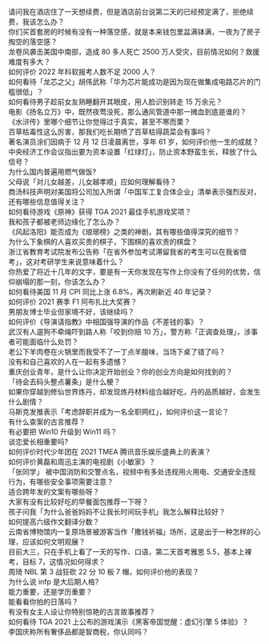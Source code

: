请问我在酒店住了一天想续费，但是酒店前台说第二天的已经预定满了，拒绝续费，我该怎么办？  
你们买首套房的时候有没有一种落空感，就是本来钱包里盆满钵满，一夜为了房子掏空的落空感？  
龙卷风袭击美国中南部，造成 80 多人死亡 2500 万人受灾，目前情况如何？救援难度有多大？  
如何评价 2022 年科软报考人数不足 2000 人？  
如何看待「龙芯之父」胡伟武称「华为芯片能成功是因为现在做集成电路芯片的门槛很低」？  
如何看待男子趁前女友熟睡翻开其眼皮，用人脸识别转走 15 万余元？  
电影《扬名立万》中，既然夜莺没死，那么通风管道中那一摊血到底是谁的？  
《水浒传》里哪个细节让你觉得过于真实，甚至不寒而栗？  
百草枯毒性这么厉害，那我们吃长期喷了百草枯得蔬菜会有事吗？  
著名演员涂们因病于 12 月 12 日凌晨离世，享年 61 岁，如何评价他一生的成就？  
中央经济工作会议指出要为资本设置「红绿灯」，防止资本野蛮生长，释放了什么信号？  
为什么国内普遍用燃气做饭?  
父母说「对儿女越差，儿女越孝顺」应如何理解看待？  
商汤科技声明对美国将公司加入所谓「中国军工复合体企业」清单表示强烈反对，还有哪些信息值得关注？  
如何看待游戏《原神》获得 TGA 2021 最佳手机游戏奖项？  
我和孩子都被老师边缘化了怎么办？  
《风起洛阳》能否成为《琅琊榜》之类的神剧，其有哪些值得深究的细节？  
为什么下象棋的人喜欢买贵的棋子，下围棋的喜欢贵的棋盘？  
浙江省教育考试院发布公告称「在省外参加考试滞留我省的考生可以在我省借考」，这对考研学生来说意味着什么？  
你热爱了将近十几年的文字，要是有一天你发现在写作上你没有了任何的优势，信仰崩塌的那一刻，你该怎么办？  
如何看待美国 11 月 CPI 同比上涨 6.8%，再次刷新近 40 年记录？  
如何评价 2021 赛季 F1 阿布扎比大奖赛？  
男朋友博士毕业但家境不好，该继续吗？  
如何评价《导演请指教》中相国强导演的作品《不差钱的事》？  
武汉有人遛狗不牵绳吓到路人称「咬到你赔 10 万」，警方称「正调查处理」，涉事者可能面临什么处罚？  
老公下羊肉卷在火锅里而我受不了一丁点羊膻味，当场下桌了错了吗？  
没有和自己喜欢的人在一起有多遗憾？  
重庆创业青年，是什么让你决定开始创业？你的创业方向是如何找到的？  
「待会去码头整点薯条」是什么梗？  
如果你穿越到修仙世界炼丹，却发现炼丹材料组合越好吃，丹的品质越好，会发生什么剧情？  
马斯克发推表示「考虑辞职并成为一名全职网红」，如何评价这一言论？  
有什么查案的古言推荐？  
有必要把 Win10 升级到 Win11 吗？  
谈恋爱长相重要吗?  
如何评价时代少年团在 2021 TMEA 腾讯音乐娱乐盛典上的表演？  
如何评价黄磊和周迅主演的电视剧《小敏家》？  
「张同学」 被中国消防和交警点名，视频中有多处违规用火用电、交通安全违规行为，有哪些安全事项需要注意？  
适合跨年发的文案有哪些呀？  
大家有没有比较好吃的早餐面包推荐一下呀？  
孩子问我「为什么爸爸妈妈不让我长时间玩手机」我怎么解释比较好？  
如何提高六级作文翻译分数？  
云南省博物馆内一复原场景被游客当作「撒钱祈福」场所，这是出于一种怎样的心理，应该如何文明观展？  
目前大三，只在手机上看了一天的写作、口语，第二天首考雅思 5.5，基本上裸考，目标 7，这情况如何得求？  
周琦 NBL 第 3 战狂砍 22 分 10 板 7 帽，如何评价他的表现？  
为什么说 infp 是大后期人格?  
能力重要，还是学历重要？  
能看看你拍的日落吗？  
有没有女主人设让你特别惊艳的古言故事推荐？  
如何看待 TGA 2021 上公布的游戏演示《黑客帝国觉醒：虚幻引擎 5 体验》？  
李国庆称所有奢侈品都是智商税，你认同吗？  
